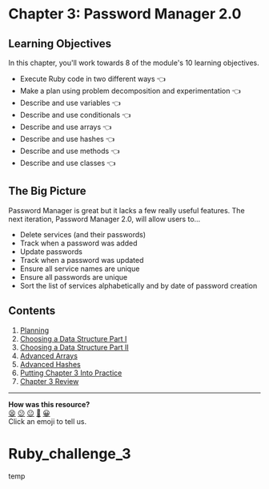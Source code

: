 # Chapter 3: Password Manager 2.0

## Learning Objectives

In this chapter, you'll work towards 8 of the module's 10 learning objectives.

- Execute Ruby code in two different ways :point_left:
- Make a plan using problem decomposition and experimentation :point_left:
- Describe and use variables :point_left:
- Describe and use conditionals :point_left:
- Describe and use arrays :point_left:
- Describe and use hashes :point_left:
- Describe and use methods :point_left:
- Describe and use classes :point_left:

## The Big Picture

Password Manager is great but it lacks a few really useful features. The next iteration, Password Manager 2.0, will allow users to...

- Delete services (and their passwords)
- Track when a password was added
- Update passwords
- Track when a password was updated
- Ensure all service names are unique
- Ensure all passwords are unique
- Sort the list of services alphabetically and by date of password creation

## Contents

1. [Planning](./01_planning.md)
2. [Choosing a Data Structure Part I](./02_choosing_a_data_structure_i.md)
3. [Choosing a Data Structure Part II](./03_choosing_a_data_structure_ii.md)
4. [Advanced Arrays](./04_advanced_arrays.md)
5. [Advanced Hashes](./05_advanced_hashes.md)
6. [Putting Chapter 3 Into Practice](./06_putting_chapter_3_into_practice.md)
7. [Chapter 3 Review](./07_chapter_3_review.md)


<!-- BEGIN GENERATED SECTION DO NOT EDIT -->

---

**How was this resource?**  
[😫](https://airtable.com/shrUJ3t7KLMqVRFKR?prefill_Repository=makersacademy%2Fruby_foundations&prefill_File=chapter3%2FREADME.md&prefill_Sentiment=😫) [😕](https://airtable.com/shrUJ3t7KLMqVRFKR?prefill_Repository=makersacademy%2Fruby_foundations&prefill_File=chapter3%2FREADME.md&prefill_Sentiment=😕) [😐](https://airtable.com/shrUJ3t7KLMqVRFKR?prefill_Repository=makersacademy%2Fruby_foundations&prefill_File=chapter3%2FREADME.md&prefill_Sentiment=😐) [🙂](https://airtable.com/shrUJ3t7KLMqVRFKR?prefill_Repository=makersacademy%2Fruby_foundations&prefill_File=chapter3%2FREADME.md&prefill_Sentiment=🙂) [😀](https://airtable.com/shrUJ3t7KLMqVRFKR?prefill_Repository=makersacademy%2Fruby_foundations&prefill_File=chapter3%2FREADME.md&prefill_Sentiment=😀)  
Click an emoji to tell us.

<!-- END GENERATED SECTION DO NOT EDIT -->
# Ruby_challenge_3
temp
